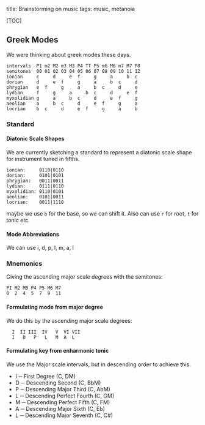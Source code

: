 title: Brainstorming on music
tags: music, metanoia

[TOC]

## Greek Modes

We were thinking about greek modes these days.

```
intervals  P1 m2 M2 m3 M3 P4 TT P5 m6 M6 m7 M7 P8
semitones  00 01 02 03 04 05 06 07 08 09 10 11 12
ionian     c     d     e  f     g     a     b  c
dorian     d     e  f     g     a     b  c     d
phrygian   e  f     g     a     b  c     d     e
lydian     f     g     a     b  c     d     e  f
myxolidian g     a     b  c     d     e  f     g
aeolian    a     b  c     d     e  f     g     a
locrian    b  c     d     e  f     g     a     b
```

### Standard

#### Diatonic Scale Shapes

We are currently sketching a standard to represent a diatonic scale shape for
instrument tuned in fifths.


```
ionian:     0110|0110
dorian:     0101|0101
phrygian:   0011|0011
lydian:     0111|0110
myxolidian: 0110|0101
aeolian:    0101|0011
locrian:    0011|1110
```

maybe we use `b` for the base, so we can shift it. Also can use `r` for root, `t` for tonic etc.

#### Mode Abbreviations

We can use i, d, p, l, m, a, l



### Mnemonics

Giving the ascending major scale degrees with the semitones:

```
PI M2 M3 P4 P5 M6 M7
0  2  4  5  7  9  11
```

#### Formulating mode from major degree

We do this by the ascending major scale degrees:

```
  I  II III  IV   V  VI VII
  I   D   P   L   M  A  L
```

#### Formulating key from enharmonic tonic

We use the Major scale intervals, but in descending order to achieve this.

* I ─ First Degree (C, DM)
* D ─ Descending Second (C, BbM)
* P ─ Descending Major Third (C, AbM)
* L ─ Descending Perfect Fourth (C, GM)
* M ─ Descending Perfect Fifth (C, FM)
* A ─ Descending Major Sixth (C, Eb)
* L ─ Descending Major Seventh (C, C#)
